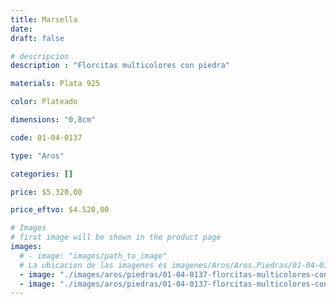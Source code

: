 ```yaml
---
title: Marsella
date: 
draft: false

# descripcion
description : "Florcitas multicolores con piedra"

materials: Plata 925

color: Plateado

dimensions: "0,8cm"

code: 01-04-0137

type: "Aros"

categories: []

price: $5.320,00

price_eftvo: $4.520,00

# Images
# first image will be shown in the product page
images:
  # - image: "images/path_to_image"
  # La ubicacion de las imagenes es imagenes/Aros/Aros.Piedras/01-04-0137-marsella
  - image: "./images/aros/piedras/01-04-0137-florcitas-multicolores-con-piedra_a.jpeg"
  - image: "./images/aros/piedras/01-04-0137-florcitas-multicolores-con-piedra_b.jpeg"
---
```


